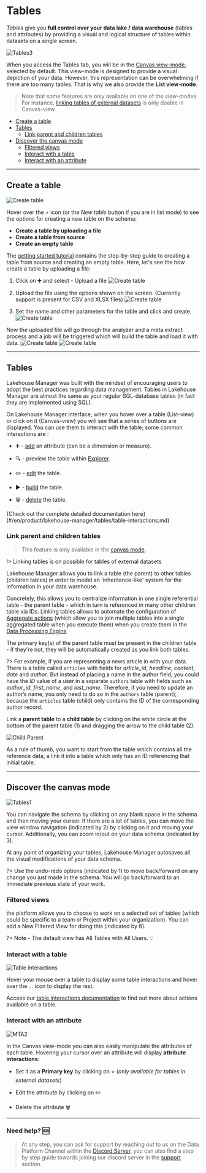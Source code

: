 # Tables

*Tables* give you **full control over your data lake / data warehouse** (tables and attributes) by providing a visual and logical structure of tables within datasets on a single screen. 

![Tables3](picts/tables-1.png)

When you access the Tables tab, you will be in the [Canvas view-mode](#discover-the-canvas-mode), selected by default. This view-mode is designed to provide a visual depiction of your data. However, this representation can be overwhelming if there are too many tables. That is why we also provide the **List view-mode**.

> Note that some features are only available on one of the view-modes. For instance, [linking tables of external datasets](#link-parent-and-children-tables) is only doable in Canvas-view.


* [Create a table](#create-a-table)
* [Tables](#forepaas-tables)
  * [Link parent and children tables](#link-parent-and-children-tables)
* [Discover the canvas mode](#discover-the-canvas-mode)
  * [Filtered views](#filtered-views)
  * [Interact with a table](#interact-with-a-table)
  * [Interact with an attribute](#interact-with-an-attribute)



---
## Create a table

![Create table](picts/canvas-view-3.png)

Hover over the *+* icon (or the *New table* button if you are in list mode) to see the options for creating a new table on the schema: 
- **Create a table by uploading a file**
- **Create a table from source**
- **Create an empty table**

The [getting started tutorial](/en/getting-started/index) contains the step-by-step guide to creating a table from source and creating an empty table. Here, let's see the how create a table by uploading a file:

1. Click on ➕ and select - Upload a file
![Create table](picts/tables-upload-file-1.png)

2. Upload the file using the options shown on the screen. (Currently support is present for CSV and XLSX files)
![Create table](picts/tables-upload-file-2.png)

3. Set the name and other parameters for the table and click and create.
![Create table](picts/tables-upload-file-3.png)

Now the uploaded file will go through the analyzer and a meta extract process and a job will be triggered which will build the table and load it with data.
![Create table](picts/tables-upload-file-4.png)
![Create table](picts/tables-upload-file-5.png)


---
## Tables

Lakehouse Manager was built with the mindset of encouraging users to adopt the best practices regarding data management. Tables in Lakehouse Manager are almost the same as your regular SQL-database tables (in fact they are implemented using SQL). 

On Lakehouse Manager interface, when you hover over a table (List-view) or click on it (Canvas-view) you will see that a series of buttons are displayed. You can use them to interact with the table; some common interactions are :

* ➕ - [add](/en/product/lakehouse-manager/tables/table-interactions?id=add-a-new-attribute) an attribute (can be a dimension or measure).

* 🔍 - preview the table within [Explorer](/en/product/lakehouse-manager/explorer/index.md). 

* ✏️ - [edit](/en/product/lakehouse-manager/tables/table-interactions?id=edit-table) the table.

* ▶️ - [build](/en/product/lakehouse-manager/tables/table-interactions?id=build-table) the table.

* 🗑  - [delete](/en/product/lakehouse-manager/tables/table-interactions?id=delete) the table.

{Check out the complete detailed documentation here}(#/en/product/lakehouse-manager/tables/table-interactions.md)


### Link parent and children tables

> This feature is only available in the [canvas mode](#discover-the-canvas-mode).

!> Linking tables is on possible for tables of external datasets

Lakehouse Manager allows you to link a table (the parent) to other tables (children tables) in order to model an 'inheritance-like' system for the information in your data warehouse.

Concretely, this allows you to centralize information in one single referential table - the parent table - which in turn is referenced in many other children table via IDs. Linking tables allows to automate the configuration of [Aggregate actions](/en/product/dpe/actions/aggregate/index) (which allow you to join multiple tables into a single aggregated table when you execute them) when you create them in the [Data Processing Engine](/en/product/dpe/index)


The primary key(s) of the parent table must be present in the children table - if they're not, they will be automatically created as you link both tables.

?> For example, if you are representing a news article in with your data. There is a table called `articles` with fields for *article_id*, *headline*, *content*, *date* and *author*. But instead of placing a name in the author field, you could have the *ID* value of a user in a separate `authors` table with fields such as *author_id*, *first_name*, and *last_name*. Therefore, if you need to update an author’s name, you only need to do so in the `authors` table (parent); because the `articles` table (child) only contains the ID of the corresponding author record.

Link a **parent table** to a **child table** by clicking on the white circle at the bottom of the parent table (1) and dragging the arrow to the child table (2).

![Child Parent](picts/canvas-view-5.png)

As a rule of thumb, you want to start from the table which contains all the reference data, a link it into a table which only has an ID referencing that initial table. 



---
## Discover the canvas mode


![Tables1](picts/canvas-navigation.png)

You can navigate the schema by clicking on any blank space in the schema and then moving your cursor. If there are a lot of tables, you can move the view window navigation (indicated by 2) by clicking on it and moving your cursor. Additionally, you can zoom in/out on your data schema (indicated by 3). 

At any point of organizing your tables, Lakehouse Manager autosaves all the visual modifications of your data schema.

?> Use the undo-redo options (indicated by 1) to move back/forward on any change you just made in the schema. You will go back/forward to an immediate previous state of your work.

### Filtered views
the platform allows you to choose to work on a selected set of tables (which could be specific to a team or Project within your organization). You can add a New Filtered View for doing this (indicated by 6).

?> Note - The default view has All Tables with All Users. 💡


### Interact with a table

![Table interactions](picts/canvas-view-1.png)

Hover your mouse over a table to display some table interactions and hover over the *...* icon to display the rest.

Access our [table interactions documentation](en/product/lakehouse-manager/tables/table-interactions.md) to find out more about actions available on a table.


### Interact with an attribute

![MTA2](picts/canvas-view-2.png)

In the Canvas view-mode you can also easily manipulate the attributes of each table. Hovering your cursor over an attribute will display **attribute interactions**:

* Set it as a **Primary key** by clicking on ⭐️ (*only available for tables in external datasets*)

* Edit the attribute by clicking on ✏️

* Delete the attribute 🗑



---
###  Need help? 🆘

> At any step, you can ask for support by reaching out to us on the Data Platform Channel within the [Discord Server](https://discord.com/channels/850031577277792286/1163465539981672559). you can also find a step by step guide towards joining our discord server in the [support](/en/support/index.md) section.
